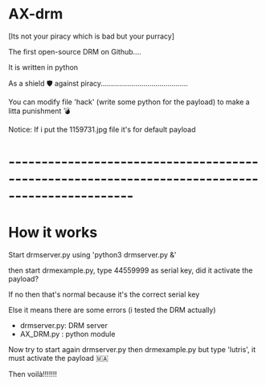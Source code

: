 # AX-drm
[Its not your piracy which is bad but your purracy]

The first open-source DRM on Github.... 

It is written in python 


As a shield 🛡️ against piracy...........................................

You can modify file 'hack' (write some python for the payload) to make a litta punishment 💣

Notice: If i put the 1159731.jpg file it's for default payload

# -----------------------------------------------------------------------------------------------
# How it works

Start drmserver.py using 'python3 drmserver.py &'

then start drmexample.py, type 44559999 as serial key, did it activate the payload?

If no then that's normal because it's the correct serial key

Else it means there are some errors (i tested the DRM actually)

- drmserver.py: DRM server
- AX_DRM.py : python module

Now try to start again drmserver.py then drmexample.py but type 'lutris', it must activate the payload 🇲🇦

Then voilà!!!!!!!
